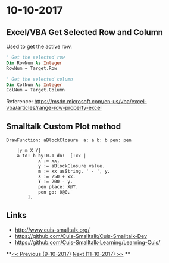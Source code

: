 # 10-10-2017

## Excel/VBA Get Selected Row and Column
Used to get the active row.
```vb
' Get the selected row
Dim RowNum As Integer
RowNum = Target.Row

' Get the selected column
Dim ColNum As Integer
ColNum = Target.Column
```
Reference: https://msdn.microsoft.com/en-us/vba/excel-vba/articles/range-row-property-excel

## Smalltalk Custom Plot method
```smalltalk
DrawFunction: aBlockClosure  a: a b: b pen: pen 
	
	|y m X Y|
	a to: b by:0.1 do:  [:xx |
			x := xx.
			y := aBlockClosure value.
			m := xx asString, ' - ', y.
			X := 250 + xx.
			Y := 200 - y.
			pen place: X@Y.
			pen go: 0@0.
		].
```

## Links
* http://www.cuis-smalltalk.org/
* https://github.com/Cuis-Smalltalk/Cuis-Smalltalk-Dev
* https://github.com/Cuis-Smalltalk-Learning/Learning-Cuis/

**[<< Previous (9-10-2017)](https://github.com/humayuns/Workspace/blob/master/Diary/2017/October/9/notebook.md)
[Next (11-10-2017) >>](https://github.com/humayuns/Workspace/blob/master/Diary/2017/October/11/notebook.md)
**